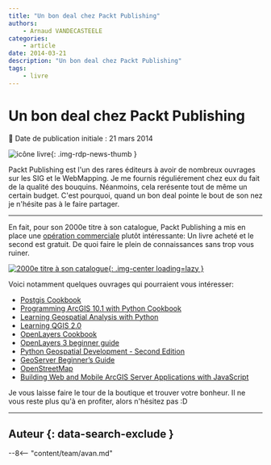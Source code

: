 ```yaml
---
title: "Un bon deal chez Packt Publishing"
authors:
    - Arnaud VANDECASTEELE
categories:
    - article
date: 2014-03-21
description: "Un bon deal chez Packt Publishing"
tags:
    - livre
---
```


# Un bon deal chez Packt Publishing

:calendar: Date de publication initiale : 21 mars 2014

![icône livre](https://cdn.geotribu.fr/img/logos-icones/divers/livre.png "Logo livre"){: .img-rdp-news-thumb }

Packt Publishing est l'un des rares éditeurs à avoir de nombreux ouvrages sur les SIG et le WebMapping. Je me fournis réguliérement chez eux du fait de la qualité des bouquins. Néanmoins, cela rerésente tout de même un certain budget. C'est pourquoi, quand un bon deal pointe le bout de son nez je n'hésite pas à le faire partager.

----

En fait, pour son 2000e titre à son catalogue, Packt Publishing a mis en place une [opération commerciale](http://bit.ly/1j26nPN) plutôt intéressante: Un livre acheté et le second est gratuit. De quoi faire le plein de connaissances sans trop vous ruiner.

[![2000e titre à son catalogue](https://cdn.geotribu.fr/img/articles-blog-rdp/capture-ecran/2000th-Book-Home-Page-Banner.png "2000e titre à son catalogue"){: .img-center loading=lazy }](http://bit.ly/1j26nPN)


Voici notamment quelques ouvrages qui pourraient vous intéresser:

- [Postgis Cookbook](http://www.packtpub.com/postgis-to-store-organize-manipulate-analyze-spatial-data-cookbook/book)
- [Programming ArcGIS 10.1 with Python Cookbook](http://www.packtpub.com/programming-arcgis-10-1-with-python-cookbook/book)
- [Learning Geospatial Analysis with Python](http://www.packtpub.com/learning-geospatial-analysis-with-python/book)
- [Learning QGIS 2.0](http://www.packtpub.com/learning-qgis-2-0-to-create-maps-and-perform-geoprocessing-tasks/book)
- [OpenLayers Cookbook](http://www.packtpub.com/openlayers-create-gis-web-applications-cookbook/book)
- [OpenLayers 3 beginner guide](http://www.packtpub.com/openlayers-3-beginners-guide/book)
- [Python Geospatial Development - Second Edition](http://www.packtpub.com/python-geospatial-development-second-edition/book)
- [GeoServer Beginner’s Guide](http://www.packtpub.com/geoserver-share-edit-geospatial-data-beginners-guide/book)
- [OpenStreetMap](http://www.packtpub.com/openstreetmap/book)
- [Building Web and Mobile ArcGIS Server Applications with JavaScript](http://www.packtpub.com/building-web-and-mobile-arcgis-server-applications-with-javascript/book)

Je vous laisse faire le tour de la boutique et trouver votre bonheur. Il ne vous reste plus qu'à en profiter, alors n'hésitez pas :D

----

## Auteur {: data-search-exclude }

--8<-- "content/team/avan.md"
